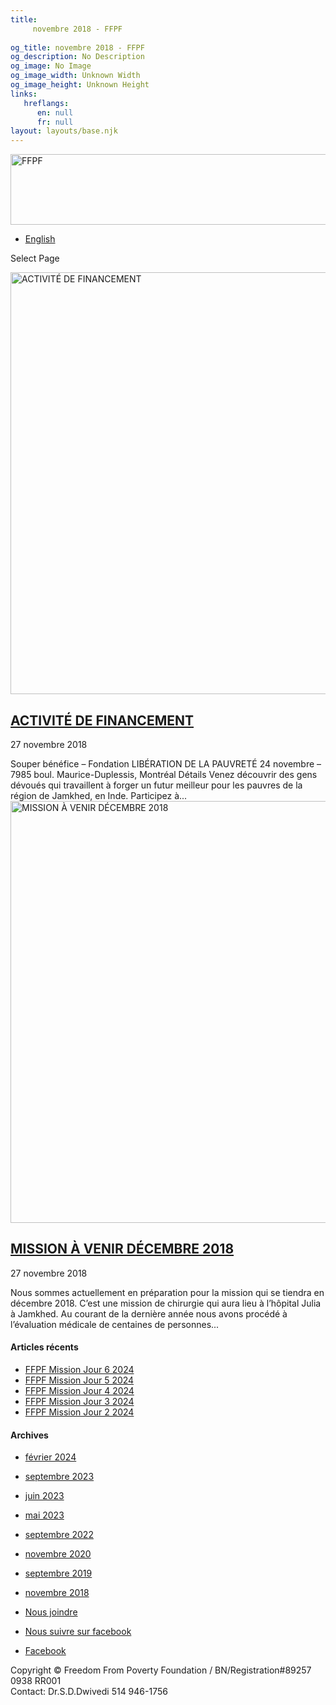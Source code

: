 ```yaml
---
title: 
     novembre 2018 - FFPF
    
og_title: novembre 2018 - FFPF
og_description: No Description
og_image: No Image
og_image_width: Unknown Width
og_image_height: Unknown Height
links:
   hreflangs:
      en: null
      fr: null
layout: layouts/base.njk
---
```

[ <img src='/wp-content/uploads/2018/10/logo-ffpf.webp' width='505'
height='113' alt='FFPF' /> ](/sponsorship-tag/surgery/)

  * [ English ]( /article/2018/11/)

[ ]( )

Select Page

[ <img src='/wp-content/uploads/2018/10/Family-04.webp' width='1080'
height='675' alt='ACTIVITÉ DE FINANCEMENT' /> ](/fr)

##  [ ACTIVITÉ DE FINANCEMENT ](/fr)

27 novembre 2018

Souper bénéfice – Fondation LIBÉRATION DE LA PAUVRETÉ 24 novembre – 7985 boul.
Maurice-Duplessis, Montréal Détails Venez découvrir des gens dévoués qui
travaillent à forger un futur meilleur pour les pauvres de la région de
Jamkhed, en Inde. Participez à...  [ <img src='/wp-
content/uploads/2018/10/GenevieveCote-Operating-1080x675.webp' width='1080'
height='675' alt='MISSION À VENIR DÉCEMBRE 2018' /> ](/fr)

##  [ MISSION À VENIR DÉCEMBRE 2018 ](/fr)

27 novembre 2018

Nous sommes actuellement en préparation pour la mission qui se tiendra en
décembre 2018. C’est une mission de chirurgie qui aura lieu à l’hôpital Julia
à Jamkhed. Au courant de la dernière année nous avons procédé à l’évaluation
médicale de centaines de personnes...

####  Articles récents

  * [ FFPF Mission Jour 6 2024 ]( /fr/article/2024/02/09/ffpf-mission-jour-6-2024/)
  * [ FFPF Mission Jour 5 2024 ](/fr)
  * [ FFPF Mission Jour 4 2024 ]( /fr/article/2024/02/08/mission-ffpf-2024-jour-4/)
  * [ FFPF Mission Jour 3 2024 ]( /fr/article/2024/02/06/mission-ffpf-2023-jour-3/)
  * [ FFPF Mission Jour 2 2024 ]( /fr/article/2024/02/05/mission-ffpf-2024-jour-2/)

####  Archives

  * [ février 2024 ]( /article/2024/02/)
  * [ septembre 2023 ]( /article/2023/09/)
  * [ juin 2023 ]( /article/2023/06/)
  * [ mai 2023 ]( /article/2023/05/)
  * [ septembre 2022 ]( /article/2022/09/)
  * [ novembre 2020 ]( /article/2020/11/)
  * [ septembre 2019 ]( /article/2019/09/)
  * [ novembre 2018 ](index.html)

  * [ Nous joindre ](/fr/nous-joindre/)
  * [ Nous suivre sur facebook ](https://www.facebook.com/freedomfrompoverty/)

  * [ Facebook  ](https://www.facebook.com/freedomfrompoverty/)

Copyright © Freedom From Poverty Foundation / BN/Registration#89257 0938 RR001  
Contact: Dr.S.D.Dwivedi 514 946-1756

